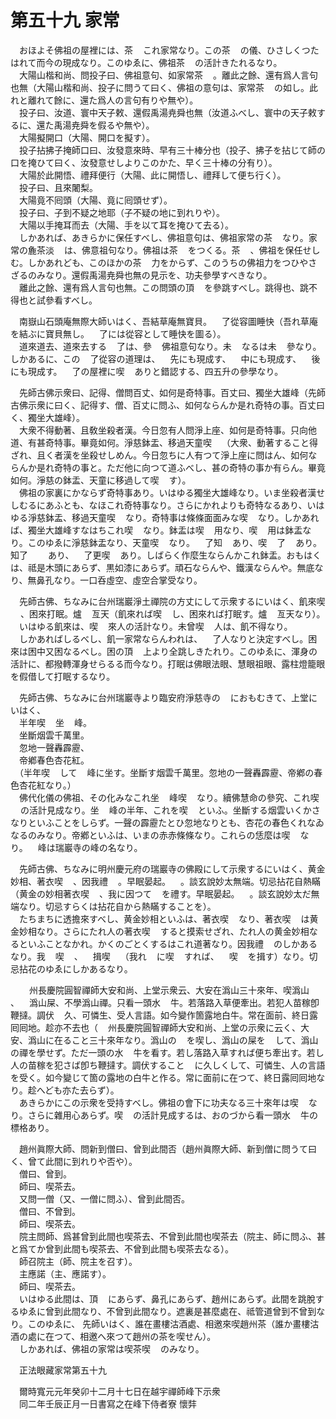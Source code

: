 # 第五十九 家常
　おほよそ佛祖の屋裡には、茶<img width="16" height="16" src="_c9M0Abs.png" border="0">これ家常なり。この茶<img width="16" height="16" src="_c9M0Abs.png" border="0">の儀、ひさしくつたはれて而今の現成なり。このゆゑに、佛祖茶<img width="16" height="16" src="_c9M0Abs.png" border="0">の活計きたれるなり。  
　大陽山楷和尚、問投子曰、佛祖意句、如家常茶<img width="16" height="16" src="_c9M0Abs.png" border="0">。離此之餘、還有爲人言句也無（大陽山楷和尚、投子に問うて曰く、佛祖の意句は、家常茶<img width="16" height="16" src="_c9M0Abs.png" border="0">の如し。此れと離れて餘に、還た爲人の言句有りや無や）。  
　投子曰、汝道、寰中天子敕、還假禹湯尭舜也無（汝道ふべし、寰中の天子敕するに、還た禹湯尭舜を假るや無や）。  
　大陽擬開口（大陽、開口を擬す）。  
　投子拈拂子掩師口曰、汝發意來時、早有三十棒分也（投子、拂子を拈じて師の口を掩ひて曰く、汝發意せしよりこのかた、早く三十棒の分有り）。  
　大陽於此開悟、禮拜便行（大陽、此に開悟し、禮拜して便ち行く）。  
　投子曰、且來闍梨。  
　大陽竟不囘頭（大陽、竟に囘頭せず）。  
　投子曰、子到不疑之地耶（子不疑の地に到れりや）。  
　大陽以手掩耳而去（大陽、手を以て耳を掩ひて去る）。  
　しかあれば、あきらかに保任すべし、佛祖意句は、佛祖家常の茶<img width="16" height="16" src="_c9M0Abs.png" border="0">なり。家常の麁茶淡<img width="16" height="16" src="_c9M0Abs.png" border="0">は、佛意祖句なり。佛祖は茶<img width="16" height="16" src="_c9M0Abs.png" border="0">をつくる。茶<img width="16" height="16" src="_c9M0Abs.png" border="0">、佛祖を保任せしむ。しかあれども、このほかの茶<img width="16" height="16" src="_c9M0Abs.png" border="0">力をからず、このうちの佛祖力をつひやさざるのみなり。還假禹湯尭舜也無の見示を、功夫參學すべきなり。  
　離此之餘、還有爲人言句也無。この問頭の頂<img width="16" height="16" src="_csCb9nz.png" border="0">を參跳すべし。跳得也、跳不得也と試參看すべし。  
  
　南嶽山石頭庵無際大師いはく、吾結草庵無寶貝。<img width="16" height="16" src="_c9M0Abs.png" border="0">了從容圖睡快（吾れ草庵を結ぶに寶貝無し。<img width="16" height="16" src="_c9M0Abs.png" border="0">了には從容として睡快を圖る）。  
　道來道去、道來去する<img width="16" height="16" src="_c9M0Abs.png" border="0">了は、參<img width="16" height="16" src="_crSkdR7.png" border="0">佛祖意句なり。未<img width="16" height="16" src="_c9M0Abs.png" border="0">なるは未<img width="16" height="16" src="_crSkdR7.png" border="0">參なり。しかあるに、この<img width="16" height="16" src="_c9M0Abs.png" border="0">了從容の道理は、<img width="16" height="16" src="_c9M0Abs.png" border="0">先にも現成す、<img width="16" height="16" src="_c9M0Abs.png" border="0">中にも現成す、<img width="16" height="16" src="_c9M0Abs.png" border="0">後にも現成す。<img width="16" height="16" src="_c9M0Abs.png" border="0">了の屋裡に喫<img width="16" height="16" src="_c9M0Abs.png" border="0">ありと錯認する、四五升の參學なり。  
  
　先師古佛示衆曰、記得、僧問百丈、如何是奇特事。百丈曰、獨坐大雄峰（先師古佛示衆に曰く、記得す、僧、百丈に問ふ、如何ならんか是れ奇特の事。百丈曰く、獨坐大雄峰）。  
　大衆不得動著、且敎坐殺者漢。今日忽有人問淨上座、如何是奇特事。只向他道、有甚奇特事。畢竟如何。淨慈鉢盂、移過天童喫<img width="16" height="16" src="_c9M0Abs.png" border="0">（大衆、動著すること得ざれ、且く者漢を坐殺せしめん。今日忽ちに人有つて淨上座に問はん、如何ならんか是れ奇特の事と。ただ他に向つて道ふべし、甚の奇特の事か有らん。畢竟如何。淨慈の鉢盂、天童に移過して喫<img width="16" height="16" src="_c9M0Abs.png" border="0">す）。  
　佛祖の家裏にかならず奇特事あり。いはゆる獨坐大雄峰なり。いま坐殺者漢せしむるにあふとも、なほこれ奇特事なり。さらにかれよりも奇特なるあり、いはゆる淨慈鉢盂、移過天童喫<img width="16" height="16" src="_c9M0Abs.png" border="0">なり。奇特事は條條面面みな喫<img width="16" height="16" src="_c9M0Abs.png" border="0">なり。しかあれば、獨坐大雄峰すなはちこれ喫<img width="16" height="16" src="_c9M0Abs.png" border="0">なり。鉢盂は喫<img width="16" height="16" src="_c9M0Abs.png" border="0">用なり、喫<img width="16" height="16" src="_c9M0Abs.png" border="0">用は鉢盂なり。このゆゑに淨慈鉢盂なり、天童喫<img width="16" height="16" src="_c9M0Abs.png" border="0">なり。<img width="16" height="16" src="_crSkdR7.png" border="0">了知<img width="16" height="16" src="_c9M0Abs.png" border="0">あり、喫<img width="16" height="16" src="_c9M0Abs.png" border="0">了<img width="16" height="16" src="_crSkdR7.png" border="0">あり。知了<img width="16" height="16" src="_crSkdR7.png" border="0"><img width="16" height="16" src="_c9M0Abs.png" border="0">あり、<img width="16" height="16" src="_crSkdR7.png" border="0">了更喫<img width="16" height="16" src="_c9M0Abs.png" border="0">あり。しばらく作麼生ならんかこれ鉢盂。おもはくは、祗是木頭にあらず、黒如漆にあらず。頑石ならんや、鐵漢ならんや。無底なり、無鼻孔なり。一口呑虛空、虛空合掌受なり。  
  
　先師古佛、ちなみに台州瑞巖淨土禪院の方丈にして示衆するにいはく、飢來喫<img width="16" height="16" src="_c9M0Abs.png" border="0">、困來打眠。爐<img width="16" height="16" src="_cI9ubTD.png" border="0">亙天（飢來れば喫<img width="16" height="16" src="_c9M0Abs.png" border="0">し、困來れば打眠す。爐<img width="16" height="16" src="_cI9ubTD.png" border="0">亙天なり）。  
　いはゆる飢來は、喫<img width="16" height="16" src="_c9M0Abs.png" border="0">來人の活計なり。未曾喫<img width="16" height="16" src="_c9M0Abs.png" border="0">人は、飢不得なり。  
　しかあればしるべし、飢一家常ならんわれは、<img width="16" height="16" src="_c9M0Abs.png" border="0">了人なりと決定すべし。困來は困中又困なるべし。困の頂<img width="16" height="16" src="_csCb9nz.png" border="0">上より全跳しきたれり。このゆゑに、渾身の活計に、都撥轉渾身せらるる而今なり。打眠は佛眼法眼、慧眼祖眼、露柱燈籠眼を假借して打眠するなり。  
  
　先師古佛、ちなみに台州瑞巖寺より臨安府淨慈寺の<img width="16" height="16" src="_cigRKYF.png" border="0">におもむきて、上堂にいはく、  
　半年喫<img width="16" height="16" src="_c9M0Abs.png" border="0">坐<img width="16" height="16" src="_cQ8xbO4.png" border="0">峰。  
　坐斷烟雲千萬里。  
　忽地一聲轟霹靂、  
　帝鄕春色杏花紅。  
　（半年喫<img width="16" height="16" src="_c9M0Abs.png" border="0">して<img width="16" height="16" src="_cQ8xbO4.png" border="0">峰に坐す。坐斷す烟雲千萬里。忽地の一聲轟霹靂、帝鄕の春色杏花紅なり。）  
　佛代化儀の佛祖、その化みなこれ坐<img width="16" height="16" src="_cQ8xbO4.png" border="0">峰喫<img width="16" height="16" src="_c9M0Abs.png" border="0">なり。續佛慧命の參究、これ喫<img width="16" height="16" src="_c9M0Abs.png" border="0">の活計見成なり。坐<img width="16" height="16" src="_cQ8xbO4.png" border="0">峰の半年、これを喫<img width="16" height="16" src="_c9M0Abs.png" border="0">といふ。坐斷する烟雲いくかさなりといふことをしらず。一聲の霹靂たとひ忽地なりとも、杏花の春色くれなゐなるのみなり。帝鄕といふは、いまの赤赤條條なり。これらの恁麼は喫<img width="16" height="16" src="_c9M0Abs.png" border="0">なり。<img width="16" height="16" src="_cQ8xbO4.png" border="0">峰は瑞巖寺の峰の名なり。  
  
　先師古佛、ちなみに明州慶元府の瑞巖寺の佛殿にして示衆するにいはく、黄金妙相、著衣喫<img width="16" height="16" src="_c9M0Abs.png" border="0">、因我禮<img width="16" height="16" src="_cfMK3Qe.png" border="0">。早眠晏起。<img width="16" height="16" src="_c70WpBb.png" border="0">。談玄說妙太無端。切忌拈花自熱瞞（黄金の妙相著衣喫<img width="16" height="16" src="_c9M0Abs.png" border="0">、我に因つて<img width="16" height="16" src="_cfMK3Qe.png" border="0">を禮す。早眠晏起。<img width="16" height="16" src="_c70WpBb.png" border="0">。談玄說妙太だ無端なり。切忌すらくは拈花自から熱瞞することを）。  
　たちまちに透擔來すべし、黄金妙相といふは、著衣喫<img width="16" height="16" src="_c9M0Abs.png" border="0">なり、著衣喫<img width="16" height="16" src="_c9M0Abs.png" border="0">は黄金妙相なり。さらにたれ人の著衣喫<img width="16" height="16" src="_c9M0Abs.png" border="0">すると摸索せざれ、たれ人の黄金妙相なるといふことなかれ。かくのごとくするはこれ道著なり。因我禮<img width="16" height="16" src="_cfMK3Qe.png" border="0">のしかあるなり。我<img width="16" height="16" src="_cnNXfTq.png" border="0">喫<img width="16" height="16" src="_c9M0Abs.png" border="0">、<img width="16" height="16" src="_cfMK3Qe.png" border="0">揖喫<img width="16" height="16" src="_c9M0Abs.png" border="0">（我れ<img width="16" height="16" src="_cnNXfTq.png" border="0">に喫<img width="16" height="16" src="_c9M0Abs.png" border="0">すれば、<img width="16" height="16" src="_cfMK3Qe.png" border="0">喫<img width="16" height="16" src="_c9M0Abs.png" border="0">を揖す）なり。切忌拈花のゆゑにしかあるなり。  
  
　<img width="16" height="16" src="_cgtvPxM.png" border="0">州長慶院圓智禪師大安和尚、上堂示衆云、大安在潙山三十來年、喫潙山<img width="16" height="16" src="_c9M0Abs.png" border="0">、<img width="16" height="16" src="_cml5pJF.png" border="0">潙山屎、不學潙山禪。只看一頭水<img width="16" height="16" src="_cscCA1f.png" border="0">牛。若落路入草便牽出。若犯人苗稼卽鞭撻。調伏<img width="16" height="16" src="_cnNXfTq.png" border="0">久、可憐生、受人言語。如今變作箇露地白牛。常在面前、終日露囘囘地。趁亦不去也（<img width="16" height="16" src="_cgtvPxM.png" border="0">州長慶院圓智禪師大安和尚、上堂の示衆に云く、大安、潙山に在ること三十來年なり。潙山の<img width="16" height="16" src="_c9M0Abs.png" border="0">を喫し、潙山の屎を<img width="16" height="16" src="_cml5pJF.png" border="0">して、潙山の禪を學せず。ただ一頭の水<img width="16" height="16" src="_cscCA1f.png" border="0">牛を看す。若し落路入草すれば便ち牽出す。若し人の苗稼を犯さば卽ち鞭撻す。調伏すること<img width="16" height="16" src="_cnNXfTq.png" border="0">に久しくして、可憐生、人の言語を受く。如今變じて箇の露地の白牛と作る。常に面前に在つて、終日露囘囘地なり。趁へども亦た去らず）。  
　あきらかにこの示衆を受持すべし。佛祖の會下に功夫なる三十來年は喫<img width="16" height="16" src="_c9M0Abs.png" border="0">なり。さらに雜用心あらず。喫<img width="16" height="16" src="_c9M0Abs.png" border="0">の活計見成するは、おのづから看一頭水<img width="16" height="16" src="_cscCA1f.png" border="0">牛の標格あり。  
  
　趙州眞際大師、問新到僧曰、曾到此間否（趙州眞際大師、新到僧に問うて曰く、曾て此間に到れりや否や）。  
　僧曰、曾到。  
　師曰、喫茶去。  
　又問一僧（又、一僧に問ふ）、曾到此間否。  
　僧曰、不曾到。  
　師曰、喫茶去。  
　院主問師、爲甚曾到此間也喫茶去、不曾到此間也喫茶去（院主、師に問ふ、甚と爲てか曾到此間も喫茶去、不曾到此間も喫茶去なる）。  
　師召院主（師、院主を召す）。  
　主應諾（主、應諾す）。  
　師曰、喫茶去。  
　いはゆる此間は、頂<img width="16" height="16" src="_csCb9nz.png" border="0">にあらず、鼻孔にあらず、趙州にあらず。此間を跳脫するゆゑに曾到此間なり、不曾到此間なり。遮裏是甚麼處在、祗管道曾到不曾到なり。このゆゑに、 先師いはく、誰在畫樓沽酒處、相邀來喫趙州茶（誰か畫樓沽酒の處に在つて、相邀へ來つて趙州の茶を喫せん）。  
　しかあれば、佛祖の家常は喫茶喫<img width="16" height="16" src="_c9M0Abs.png" border="0">のみなり。  
  
　正法眼藏家常第五十九  
  
　爾時寬元元年癸卯十二月十七日在越宇禪師峰下示衆  
　同二年壬辰正月一日書寫之在峰下侍者寮 懷弉
